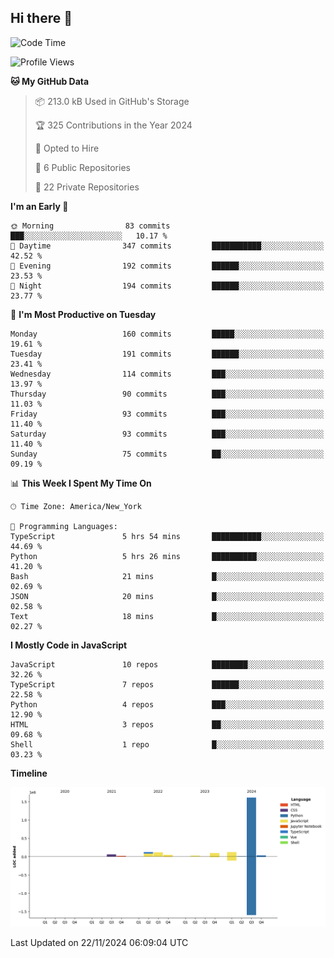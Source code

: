 ## Hi there 👋

<!--START_SECTION:waka-->
![Code Time](http://img.shields.io/badge/Code%20Time-117%20hrs%2046%20mins-blue)

![Profile Views](http://img.shields.io/badge/Profile%20Views-18-blue)

**🐱 My GitHub Data** 

> 📦 213.0 kB Used in GitHub's Storage 
 > 
> 🏆 325 Contributions in the Year 2024
 > 
> 💼 Opted to Hire
 > 
> 📜 6 Public Repositories 
 > 
> 🔑 22 Private Repositories 
 > 
**I'm an Early 🐤** 

```text
🌞 Morning                83 commits          ███░░░░░░░░░░░░░░░░░░░░░░   10.17 % 
🌆 Daytime                347 commits         ███████████░░░░░░░░░░░░░░   42.52 % 
🌃 Evening                192 commits         ██████░░░░░░░░░░░░░░░░░░░   23.53 % 
🌙 Night                  194 commits         ██████░░░░░░░░░░░░░░░░░░░   23.77 % 
```
📅 **I'm Most Productive on Tuesday** 

```text
Monday                   160 commits         █████░░░░░░░░░░░░░░░░░░░░   19.61 % 
Tuesday                  191 commits         ██████░░░░░░░░░░░░░░░░░░░   23.41 % 
Wednesday                114 commits         ███░░░░░░░░░░░░░░░░░░░░░░   13.97 % 
Thursday                 90 commits          ███░░░░░░░░░░░░░░░░░░░░░░   11.03 % 
Friday                   93 commits          ███░░░░░░░░░░░░░░░░░░░░░░   11.40 % 
Saturday                 93 commits          ███░░░░░░░░░░░░░░░░░░░░░░   11.40 % 
Sunday                   75 commits          ██░░░░░░░░░░░░░░░░░░░░░░░   09.19 % 
```


📊 **This Week I Spent My Time On** 

```text
🕑︎ Time Zone: America/New_York

💬 Programming Languages: 
TypeScript               5 hrs 54 mins       ███████████░░░░░░░░░░░░░░   44.69 % 
Python                   5 hrs 26 mins       ██████████░░░░░░░░░░░░░░░   41.20 % 
Bash                     21 mins             █░░░░░░░░░░░░░░░░░░░░░░░░   02.69 % 
JSON                     20 mins             █░░░░░░░░░░░░░░░░░░░░░░░░   02.58 % 
Text                     18 mins             █░░░░░░░░░░░░░░░░░░░░░░░░   02.27 % 
```

**I Mostly Code in JavaScript** 

```text
JavaScript               10 repos            ████████░░░░░░░░░░░░░░░░░   32.26 % 
TypeScript               7 repos             ██████░░░░░░░░░░░░░░░░░░░   22.58 % 
Python                   4 repos             ███░░░░░░░░░░░░░░░░░░░░░░   12.90 % 
HTML                     3 repos             ██░░░░░░░░░░░░░░░░░░░░░░░   09.68 % 
Shell                    1 repo              █░░░░░░░░░░░░░░░░░░░░░░░░   03.23 % 
```



**Timeline**

![Lines of Code chart](https://raw.githubusercontent.com/dikshithvishnu/dikshithvishnu/main/assets/bar_graph.png)


 Last Updated on 22/11/2024 06:09:04 UTC
<!--END_SECTION:waka-->
